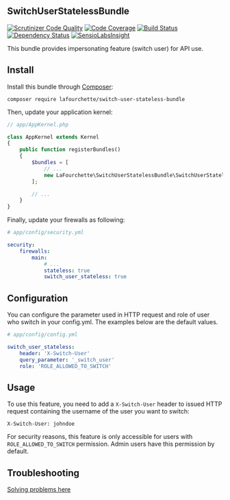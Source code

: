 SwitchUserStatelessBundle
-------------------------

[![Scrutinizer Code Quality](https://scrutinizer-ci.com/g/lafourchette/SwitchUserStatelessBundle/badges/quality-score.png?b=master)](https://scrutinizer-ci.com/g/lafourchette/SwitchUserStatelessBundle/?branch=master)
[![Code Coverage](https://scrutinizer-ci.com/g/lafourchette/SwitchUserStatelessBundle/badges/coverage.png?b=master)](https://scrutinizer-ci.com/g/lafourchette/SwitchUserStatelessBundle/?branch=master)
[![Build Status](https://travis-ci.org/lafourchette/SwitchUserStatelessBundle.svg?branch=master)](https://travis-ci.org/lafourchette/SwitchUserStatelessBundle)
[![Dependency Status](https://www.versioneye.com/user/projects/5710a925fcd19a0039f17030/badge.svg?style=flat)](https://www.versioneye.com/user/projects/5710a925fcd19a0039f17030)
[![SensioLabsInsight](https://insight.sensiolabs.com/projects/fb95e39f-09a5-4c3e-a004-c7b93a8bd725/mini.png)](https://insight.sensiolabs.com/projects/fb95e39f-09a5-4c3e-a004-c7b93a8bd725)

This bundle provides impersonating feature (switch user) for API use.

## Install

Install this bundle through [Composer](https://getcomposer.org/):

```
composer require lafourchette/switch-user-stateless-bundle
```

Then, update your application kernel:

```php
// app/AppKernel.php

class AppKernel extends Kernel
{
    public function registerBundles()
    {
        $bundles = [
            // ...
            new LaFourchette\SwitchUserStatelessBundle\SwitchUserStatelessBundle(),
        ];

        // ...
    }
}
```

Finally, update your firewalls as following:

```yml
# app/config/security.yml

security:
    firewalls:
        main:
            # ...
            stateless: true
            switch_user_stateless: true
```

## Configuration

You can configure the parameter used in HTTP request and role of user who switch in your config.yml. The examples below are the default values.

```yml
# app/config/config.yml

switch_user_stateless:
    header: 'X-Switch-User'
    query_parameter: '_switch_user'
    role: 'ROLE_ALLOWED_TO_SWITCH'
```

## Usage

To use this feature, you need to add a `X-Switch-User` header to issued HTTP request containing the username of the
user you want to switch:

```
X-Switch-User: johndoe
```

For security reasons, this feature is only accessible for users with `ROLE_ALLOWED_TO_SWITCH` permission. Admin users
have this permission by default.

## Troubleshooting

[Solving problems here](https://github.com/lafourchette/SwitchUserStatelessBundle/tree/master/doc/troubleshooting.md)

